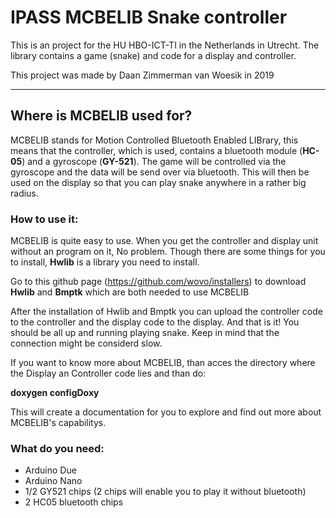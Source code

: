 # IPASS MCBELIB Snake controller
This is an project for the HU HBO-ICT-TI in the Netherlands in Utrecht.
The library contains a game (snake) and code for a display and controller.

This project was made by Daan Zimmerman van Woesik in 2019

___           
## Where is MCBELIB used for?
MCBELIB stands for Motion Controlled Bluetooth Enabled LIBrary, this means that the controller, which is used, contains a bluetooth module (**HC-05**) and a gyroscope (**GY-521**). The game will be controlled via the gyroscope and the data will be send over via bluetooth. This will then be used on the display so that you can play snake anywhere in a rather big radius.

### How to use it:
MCBELIB is quite easy to use. When you get the controller and display unit without an program on it, No problem.
Though there are some things for you to install, **Hwlib** is a library you need to install.

Go to this github page (https://github.com/wovo/installers) to download **Hwlib** and **Bmptk** which are both needed to use MCBELIB

After the installation of Hwlib and Bmptk you can upload the controller code to the controller and the display code to the display.
And that is it! You should be all up and running playing snake. Keep in mind that the connection might be considerd slow.

If you want to know more about MCBELIB, than acces the directory where the Display an Controller code lies and than do:

**doxygen configDoxy**

This will create a documentation for you to explore and find out more about MCBELIB's capabilitys.

### What do you need:

* Arduino Due
* Arduino Nano
* 1/2 GY521 chips (2 chips will enable you to play it without bluetooth)
* 2 HC05 bluetooth chips
